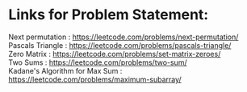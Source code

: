 # Links for Problem Statement:
Next permutation : https://leetcode.com/problems/next-permutation/ \
Pascals Triangle : https://leetcode.com/problems/pascals-triangle/ \
Zero Matrix : https://leetcode.com/problems/set-matrix-zeroes/ \
Two Sums : https://leetcode.com/problems/two-sum/ \
Kadane's Algorithm for Max Sum : https://leetcode.com/problems/maximum-subarray/ 
